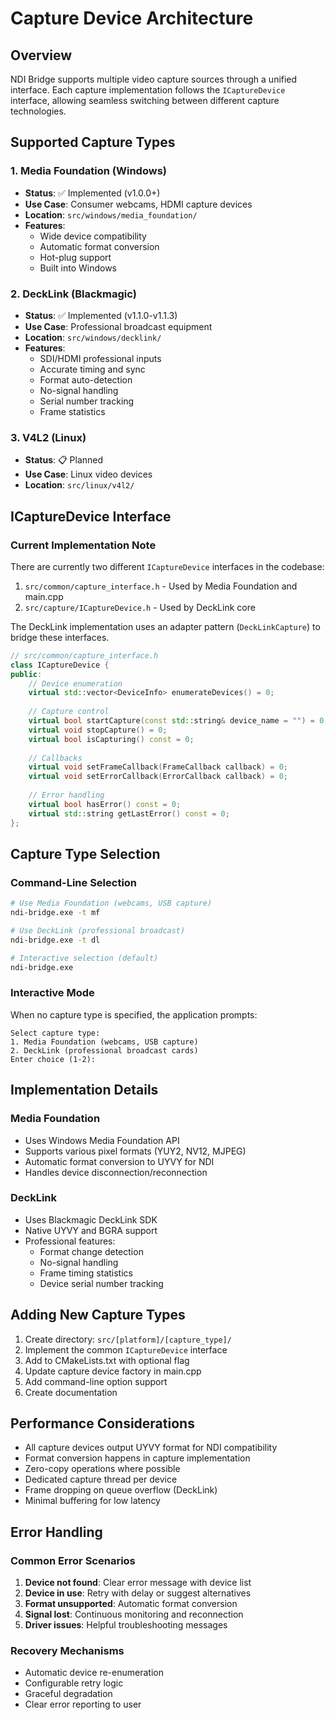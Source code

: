 # Capture Device Architecture

## Overview

NDI Bridge supports multiple video capture sources through a unified interface. Each capture implementation follows the `ICaptureDevice` interface, allowing seamless switching between different capture technologies.

## Supported Capture Types

### 1. Media Foundation (Windows)
- **Status**: ✅ Implemented (v1.0.0+)
- **Use Case**: Consumer webcams, HDMI capture devices
- **Location**: `src/windows/media_foundation/`
- **Features**:
  - Wide device compatibility
  - Automatic format conversion
  - Hot-plug support
  - Built into Windows

### 2. DeckLink (Blackmagic)
- **Status**: ✅ Implemented (v1.1.0-v1.1.3)
- **Use Case**: Professional broadcast equipment
- **Location**: `src/windows/decklink/`
- **Features**:
  - SDI/HDMI professional inputs
  - Accurate timing and sync
  - Format auto-detection
  - No-signal handling
  - Serial number tracking
  - Frame statistics

### 3. V4L2 (Linux)
- **Status**: 📋 Planned
- **Use Case**: Linux video devices
- **Location**: `src/linux/v4l2/`

## ICaptureDevice Interface

### Current Implementation Note
There are currently two different `ICaptureDevice` interfaces in the codebase:
1. `src/common/capture_interface.h` - Used by Media Foundation and main.cpp
2. `src/capture/ICaptureDevice.h` - Used by DeckLink core

The DeckLink implementation uses an adapter pattern (`DeckLinkCapture`) to bridge these interfaces.

```cpp
// src/common/capture_interface.h
class ICaptureDevice {
public:
    // Device enumeration
    virtual std::vector<DeviceInfo> enumerateDevices() = 0;
    
    // Capture control
    virtual bool startCapture(const std::string& device_name = "") = 0;
    virtual void stopCapture() = 0;
    virtual bool isCapturing() const = 0;
    
    // Callbacks
    virtual void setFrameCallback(FrameCallback callback) = 0;
    virtual void setErrorCallback(ErrorCallback callback) = 0;
    
    // Error handling
    virtual bool hasError() const = 0;
    virtual std::string getLastError() const = 0;
};
```

## Capture Type Selection

### Command-Line Selection
```bash
# Use Media Foundation (webcams, USB capture)
ndi-bridge.exe -t mf

# Use DeckLink (professional broadcast)
ndi-bridge.exe -t dl

# Interactive selection (default)
ndi-bridge.exe
```

### Interactive Mode
When no capture type is specified, the application prompts:
```
Select capture type:
1. Media Foundation (webcams, USB capture)
2. DeckLink (professional broadcast cards)
Enter choice (1-2):
```

## Implementation Details

### Media Foundation
- Uses Windows Media Foundation API
- Supports various pixel formats (YUY2, NV12, MJPEG)
- Automatic format conversion to UYVY for NDI
- Handles device disconnection/reconnection

### DeckLink
- Uses Blackmagic DeckLink SDK
- Native UYVY and BGRA support
- Professional features:
  - Format change detection
  - No-signal handling
  - Frame timing statistics
  - Device serial number tracking

## Adding New Capture Types

1. Create directory: `src/[platform]/[capture_type]/`
2. Implement the common `ICaptureDevice` interface
3. Add to CMakeLists.txt with optional flag
4. Update capture device factory in main.cpp
5. Add command-line option support
6. Create documentation

## Performance Considerations

- All capture devices output UYVY format for NDI compatibility
- Format conversion happens in capture implementation
- Zero-copy operations where possible
- Dedicated capture thread per device
- Frame dropping on queue overflow (DeckLink)
- Minimal buffering for low latency

## Error Handling

### Common Error Scenarios
1. **Device not found**: Clear error message with device list
2. **Device in use**: Retry with delay or suggest alternatives
3. **Format unsupported**: Automatic format conversion
4. **Signal lost**: Continuous monitoring and reconnection
5. **Driver issues**: Helpful troubleshooting messages

### Recovery Mechanisms
- Automatic device re-enumeration
- Configurable retry logic
- Graceful degradation
- Clear error reporting to user
